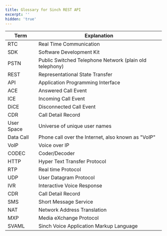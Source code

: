 ```yaml
---
title: Glossary for Sinch REST API
excerpt: ''
hidden: 'true'
---
```


| Term       | Explanation                                             |
| ---------- | ------------------------------------------------------- |
| RTC        | Real Time Communication                                 |
| SDK        | Software Development Kit                                |
| PSTN       | Public Switched Telephone Network (plain old telephony) |
| REST       | Representational State Transfer                         |
| API        | Application Programming Interface                       |
| ACE        | Answered Call Event                                     |
| ICE        | Incoming Call Event                                     |
| DiCE       | Disconnected Call Event                                 |
| CDR        | Call Detail Record                                      |
| User Space | Universe of unique user names                           |
| Data Call  | Phone call over the Internet, also known as "VoIP"      |
| VoIP       | Voice over IP                                           |
| CODEC      | Coder/Decoder                                           |
| HTTP       | Hyper Text Transfer Protocol                            |
| RTP        | Real time Protocol                                      |
| UDP        | User Datagram Protocol                                  |
| IVR        | Interactive Voice Response                              |
| CDR        | Call Detail Record                                      |
| SMS        | Short Message Service                                   |
| NAT        | Network Address Translation                             |
| MXP        | Media eXchange Protocol                                 |
| SVAML      | Sinch Voice Application Markup Language                 |
